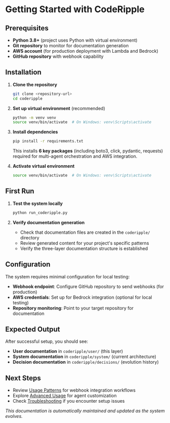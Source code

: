 # Getting Started with CodeRipple

## Prerequisites

- **Python 3.8+** (project uses Python with virtual environment)
- **Git repository** to monitor for documentation generation
- **AWS account** (for production deployment with Lambda and Bedrock)
- **GitHub repository** with webhook capability

## Installation

1. **Clone the repository**
   ```bash
   git clone <repository-url>
   cd coderipple
   ```

2. **Set up virtual environment** (recommended)
   ```bash
   python -m venv venv
   source venv/bin/activate  # On Windows: venv\Scripts\activate
   ```

3. **Install dependencies**
   ```bash
   pip install -r requirements.txt
   ```
   
   This installs **6 key packages** (including boto3, click, pydantic, requests) required for multi-agent orchestration and AWS integration.
4. **Activate virtual environment**
   ```bash
   source venv/bin/activate  # On Windows: venv\Scripts\activate
   ```


## First Run

1. **Test the system locally**
   ```bash
   python run_coderipple.py
   ```

2. **Verify documentation generation**
   - Check that documentation files are created in the `coderipple/` directory
   - Review generated content for your project's specific patterns
   - Verify the three-layer documentation structure is established

## Configuration

The system requires minimal configuration for local testing:

- **Webhook endpoint**: Configure GitHub repository to send webhooks (for production)
- **AWS credentials**: Set up for Bedrock integration (optional for local testing)
- **Repository monitoring**: Point to your target repository for documentation

## Expected Output

After successful setup, you should see:

- **User documentation** in `coderipple/user/` (this layer)
- **System documentation** in `coderipple/system/` (current architecture)
- **Decision documentation** in `coderipple/decisions/` (evolution history)

## Next Steps

- Review [Usage Patterns](usage_patterns.md) for webhook integration workflows
- Explore [Advanced Usage](advanced_usage.md) for agent customization
- Check [Troubleshooting](troubleshooting.md) if you encounter setup issues

*This documentation is automatically maintained and updated as the system evolves.*
